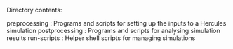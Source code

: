 
Directory contents:

preprocessing  : Programs and scripts for setting up the inputs to a 
                 Hercules simulation
postprocessing : Programs and scripts for analysing simulation results
run-scripts    : Helper shell scripts for managing simulations
